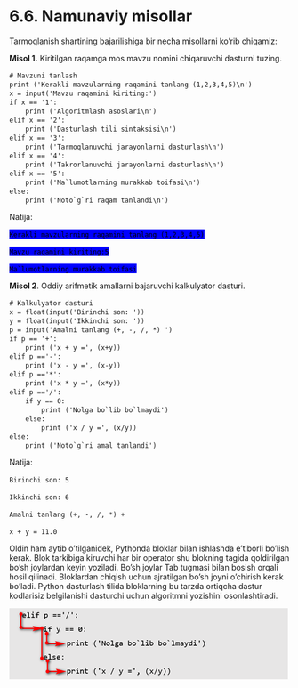 # 6.6. Namunaviy misollar

Tarmoqlanish shartining bajarilishiga bir necha misollarni ko’rib chiqamiz:

**Misol 1.** Kiritilgan raqamga mos mavzu nomini chiqaruvchi dasturni tuzing.

```
# Mavzuni tanlash 
print ('Kerakli mavzularning raqamini tanlang (1,2,3,4,5)\n')
x = input('Mavzu raqamini kiriting:')
if x == '1':
	print ('Algoritmlash asoslari\n')
elif x == '2':
	print ('Dasturlash tili sintaksisi\n')
elif x == '3':
	print ('Tarmoqlanuvchi jarayonlarni dasturlash\n')
elif x == '4':
	print ('Takrorlanuvchi jarayonlarni dasturlash\n')
elif x == '5':
	print ('Ma`lumotlarning murakkab toifasi\n')
else: 
	print ('Noto`g`ri raqam tanlandi\n')
```

Natija:

<mark style="background-color:blue;">`Kerakli mavzularning raqamini tanlang (1,2,3,4,5)`</mark>

<mark style="background-color:blue;">`Mavzu raqamini kiriting:5`</mark>

<mark style="background-color:blue;">``Ma`lumotlarning murakkab toifasi``</mark>



**Misol 2**. Oddiy arifmetik amallarni bajaruvchi kalkulyator dasturi.

```
# Kalkulyator dasturi
x = float(input('Birinchi son: '))
y = float(input('Ikkinchi son: '))
p = input('Amalni tanlang (+, -, /, *) ')
if p == '+':
	print ('x + y =', (x+y))
elif p =='-':
	print ('x - y =', (x-y))
elif p =='*':
	print ('x * y =', (x*y))
elif p =='/':
	if y == 0:
		print ('Nolga bo`lib bo`lmaydi')
	else: 
		print ('x / y =', (x/y))
else:
	print ('Noto`g`ri amal tanlandi')
```

Natija:

`Birinchi son: 5`

`Ikkinchi son: 6`

`Amalni tanlang (+, -, /, *) +`

`x + y = 11.0`

Oldin ham aytib o’tilganidek, Pythonda bloklar bilan ishlashda e’tiborli bo’lish kerak. Blok tarkibiga kiruvchi har bir operator shu blokning tagida qoldirilgan bo’sh joylardan keyin yoziladi. Bo’sh joylar Tab tugmasi bilan bosish orqali hosil qilinadi. Bloklardan chiqish uchun ajratilgan bo’sh joyni o’chirish kerak bo’ladi. Python dasturlash tilida bloklarning bu tarzda ortiqcha dastur kodlarisiz belgilanishi dasturchi uchun algoritmni yozishini osonlashtiradi.

![](<../../.gitbook/assets/image (6) (1).png>)
